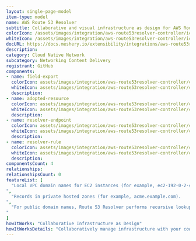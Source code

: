 ```yaml
---
layout: single-page-model
item-type: model
name: AWS Route 53 Resolver
subtitle: Collaborative and visual infrastructure as design for AWS Route 53 Resolver
colorIcon: /assets/images/integration/aws-route53resolver-controller/icons/color/aws-route53resolver-controller-color.svg
whiteIcon: /assets/images/integration/aws-route53resolver-controller/icons/white/aws-route53resolver-controller-white.svg
docURL: https://docs.meshery.io/extensibility/integrations/aws-route53resolver-controller
description: 
category: Cloud Native Network
subcategory: Networking Content Delivery
registrant: GitHub
components: 
- name: field-export
  colorIcon: assets/images/integration/aws-route53resolver-controller/components/field-export/icons/color/field-export-color.svg
  whiteIcon: assets/images/integration/aws-route53resolver-controller/components/field-export/icons/white/field-export-white.svg
  description: 
- name: adopted-resource
  colorIcon: assets/images/integration/aws-route53resolver-controller/components/adopted-resource/icons/color/adopted-resource-color.svg
  whiteIcon: assets/images/integration/aws-route53resolver-controller/components/adopted-resource/icons/white/adopted-resource-white.svg
  description: 
- name: resolver-endpoint
  colorIcon: assets/images/integration/aws-route53resolver-controller/components/resolver-endpoint/icons/color/resolver-endpoint-color.svg
  whiteIcon: assets/images/integration/aws-route53resolver-controller/components/resolver-endpoint/icons/white/resolver-endpoint-white.svg
  description: 
- name: resolver-rule
  colorIcon: assets/images/integration/aws-route53resolver-controller/components/resolver-rule/icons/color/resolver-rule-color.svg
  whiteIcon: assets/images/integration/aws-route53resolver-controller/components/resolver-rule/icons/white/resolver-rule-white.svg
  description: 
componentsCount: 4
relationships: 
relationshipsCount: 0
featureList: [
  "Local VPC domain names for EC2 instances (for example, ec2-192-0-2-44.compute-1.amazonaws.com).
",
  "Records in private hosted zones (for example, acme.example.com).
",
  "For public domain names, Route 53 Resolver performs recursive lookups against public name servers on the internet.
"
]
howItWorks: "Collaborative Infrastructure as Design"
howItWorksDetails: "Collaboratively manage infrastructure with your coworkers synchronously sharing the same designs."
---
```

